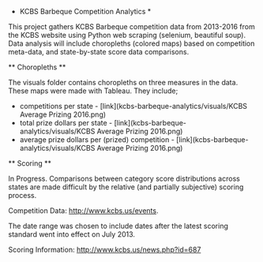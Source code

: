 * KCBS Barbeque Competition Analytics *

This project gathers KCBS Barbeque competition data from 2013-2016 from the KCBS website using Python web scraping (selenium, beautiful soup). Data analysis will include choropleths (colored maps) based on competition meta-data, and state-by-state score data comparisons.

** Choropleths **

The visuals folder contains choropleths on three measures in the data. These maps were made with Tableau. They include;

* competitions per state - [link](kcbs-barbeque-analytics/visuals/KCBS Average Prizing 2016.png)
* total prize dollars per state - [link](kcbs-barbeque-analytics/visuals/KCBS Average Prizing 2016.png)
* average prize dollars per (prized) competition - [link](kcbs-barbeque-analytics/visuals/KCBS Average Prizing 2016.png)

** Scoring **

In Progress. Comparisons between category score distributions across states are made difficult by the relative (and partially subjective) scoring process.

Competition Data: http://www.kcbs.us/events.

The date range was chosen to include dates after the latest scoring standard went into effect on July 2013. 

Scoring Information: http://www.kcbs.us/news.php?id=687
